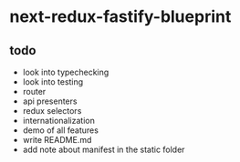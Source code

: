 # next-redux-fastify-blueprint

## todo

- look into typechecking
- look into testing
- router
- api presenters
- redux selectors
- internationalization
- demo of all features
- write README.md
- add note about manifest in the static folder
